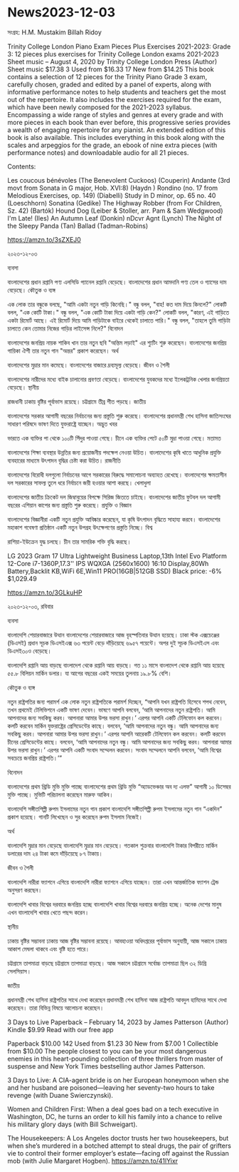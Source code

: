 # News2023-12-03

সংগ্রহ: H.M. Mustakim Billah Ridoy

Trinity College London Piano Exam Pieces Plus Exercises 2021-2023: Grade 3: 12 pieces plus exercises for Trinity College London exams 2021-2023 Sheet music – August 4, 2020
by Trinity College London Press (Author)
Sheet music
$17.38 
3 Used from $16.33
17 New from $14.25
This book contains a selection of 12 pieces for the Trinity Piano Grade 3 exam, carefully chosen, graded and edited by a panel of experts, along with informative performance notes to help students and teachers get the most out of the repertoire. It also includes the exercises required for the exam, which have been newly composed for the 2021-2023 syllabus. Encompassing a wide range of styles and genres at every grade and with more pieces in each book than ever before, this progressive series provides a wealth of engaging repertoire for any pianist. An extended edition of this book is also available. This includes everything in this book along with the scales and arpeggios for the grade, an ebook of nine extra pieces (with performance notes) and downloadable audio for all 21 pieces.

Contents:

Les coucous bénévoles (The Benevolent Cuckoos) (Couperin)
Andante (3rd movt from Sonata in G major, Hob. XVI:8) (Haydn )
Rondino (no. 17 from Melodious Exercises, op. 149) (Diabelli)
Study in D minor, op. 65 no. 40 (Loeschhorn)
Sonatina (Gedike)
The Highway Robber (from For Children, Sz. 42) (Bartók)
Hound Dog (Leiber & Stoller, arr. Pam & Sam Wedgwood)
I'm Late! (Iles)
An Autumn Leaf (Donkin)
nDcvr Agnt (Lynch)
The Night of the Sleepy Panda (Tan)
Ballad (Tadman-Robins)

https://amzn.to/3sZXEJ0

২০২৩-১২-০৩

ব্যবসা

বাংলাদেশের প্রধান রপ্তানি পণ্য এলসিডি প্যানেল রপ্তানি বেড়েছে।
বাংলাদেশের প্রধান আমদানি পণ্য তেল ও গ্যাসের দাম বেড়েছে।
কৌতুক ও ব্যঙ্গ

এক লোক তার বন্ধুকে বলছে, "আমি একটা নতুন গাড়ি কিনেছি।"
বন্ধু বলল, "বাহ! কত দাম দিয়ে কিনলে?"
লোকটি বলল, "এক কোটি টাকা।"
বন্ধু বলল, "এক কোটি টাকা দিয়ে একটা গাড়ি কেন?"
লোকটি বলল, "কারণ, এই গাড়িতে একটা রিমোর্ট আছে। এই রিমোর্ট দিয়ে আমি গাড়িটাকে বাইরে থেকেই চালাতে পারি।"
বন্ধু বলল, "তাহলে তুমি গাড়িটা চালাতে কেন তোমার নিজের গাড়ির লাইসেন্স নিলে?"
বিনোদন

বাংলাদেশের জনপ্রিয় নায়ক শাকিব খান তার নতুন ছবি "অন্তিম লড়াই" এর শ্যুটিং শুরু করেছেন।
বাংলাদেশের জনপ্রিয় গায়িকা ঐশী তার নতুন গান "অন্তর" প্রকাশ করেছেন।
অর্থ

বাংলাদেশের মুদ্রার মান কমেছে।
বাংলাদেশের বাজারে দ্রব্যমূল্য বেড়েছে।
জীবন ও শৈলী

বাংলাদেশের নারীদের মধ্যে বাইক চালানোর প্রবণতা বেড়েছে।
বাংলাদেশের যুবকদের মধ্যে ইলেকট্রনিক খেলার জনপ্রিয়তা বেড়েছে।
স্থানীয়

রাজধানী ঢাকায় বৃষ্টির পূর্বাভাস রয়েছে।
চট্টগ্রামে তীব্র শীত পড়ছে।
জাতীয়

বাংলাদেশের সরকার আগামী বছরের নির্বাচনের জন্য প্রস্তুতি শুরু করেছে।
বাংলাদেশের প্রধানমন্ত্রী শেখ হাসিনা জাতিসংঘের সাধারণ পরিষদে ভাষণ দিতে যুক্তরাষ্ট্রে যাচ্ছেন।
অদ্ভুত খবর

ভারতে এক ব্যক্তির পা থেকে ১০০টি সিঁদুর পাওয়া গেছে।
চীনে এক ব্যক্তির পেটে ৫০টি মুদ্রা পাওয়া গেছে।
মতামত

বাংলাদেশের শিক্ষা ব্যবস্থার উন্নতির জন্য প্রয়োজনীয় পদক্ষেপ নেওয়া উচিত।
বাংলাদেশের কৃষি খাতে আধুনিক প্রযুক্তি ব্যবহারের মাধ্যমে উৎপাদন বৃদ্ধির চেষ্টা করা উচিত।
রাজনীতি

বাংলাদেশের বিরোধী দলগুলো নির্বাচনের আগে সরকারের বিরুদ্ধে সমালোচনা অব্যাহত রেখেছে।
বাংলাদেশের ক্ষমতাসীন দল সরকারের সাফল্য তুলে ধরে নির্বাচনে জয়ী হওয়ার আশা করছে।
খেলাধুলা

বাংলাদেশের জাতীয় ক্রিকেট দল জিম্বাবুয়ের বিপক্ষে সিরিজ জিততে চাইছে।
বাংলাদেশের জাতীয় ফুটবল দল আগামী বছরের এশিয়ান কাপের জন্য প্রস্তুতি শুরু করেছে।
প্রযুক্তি ও বিজ্ঞান

বাংলাদেশের বিজ্ঞানীরা একটি নতুন প্রযুক্তি আবিষ্কার করেছেন, যা কৃষি উৎপাদন বৃদ্ধিতে সাহায্য করবে।
বাংলাদেশের মহাকাশ গবেষণা প্রতিষ্ঠান একটি নতুন উপগ্রহ উৎক্ষেপণের প্রস্তুতি নিচ্ছে।
বিশ্ব

রাশিয়া-ইউক্রেন যুদ্ধ চলছে।
চীন তার সামরিক শক্তি বৃদ্ধি করছে।

LG 2023 Gram 17 Ultra Lightweight Business Laptop,13th Intel Evo Platform 12-Core i7-1360P,17.3'' IPS WQXGA (2560x1600) 16:10 Display,80Wh Battery,Backlit KB,WiFi 6E,Win11 PRO(16GB|512GB SSD) Black
price:
-6% $1,029.49

https://amzn.to/3GLkuHP


২০২৩-১২-০৩, রবিবার

ব্যবসা

বাংলাদেশি শেয়ারবাজারে উত্থান
বাংলাদেশের শেয়ারবাজারে আজ বৃহস্পতিবার উত্থান হয়েছে। ঢাকা স্টক এক্সচেঞ্জের (ডিএসই) প্রধান সূচক ডিএসইএক্স ৬৩ পয়েন্ট বেড়ে দাঁড়িয়েছে ৬৯৫৭ পয়েন্টে। অপর দুই সূচক ডিএসইএস এবং ডিএসই৩০ও বেড়েছে।

বাংলাদেশি রপ্তানি আয় বাড়ছে
বাংলাদেশ থেকে রপ্তানি আয় বাড়ছে। গত ১১ মাসে বাংলাদেশ থেকে রপ্তানি আয় হয়েছে ৫৫.৮ বিলিয়ন মার্কিন ডলার। যা আগের বছরের একই সময়ের তুলনায় ১৯.৮% বেশি।

কৌতুক ও ব্যঙ্গ

নতুন রাষ্ট্রপতির জন্য পরামর্শ
এক লোক নতুন রাষ্ট্রপতিকে পরামর্শ দিচ্ছেন, “আপনি যখন রাষ্ট্রপতি হিসেবে শপথ নেবেন, তখন প্রথমেই টেলিভিশনে একটি ভাষণ দেবেন। ভাষণে আপনি বলবেন, ‘আমি আপনাদের নতুন রাষ্ট্রপতি। আমি আপনাদের জন্য সবকিছু করব। আপনারা আমার উপর ভরসা রাখুন।’ এরপর আপনি একটি টেলিফোন কল করবেন। কলটি করবেন মার্কিন যুক্তরাষ্ট্রের প্রেসিডেন্টের কাছে। বলবেন, ‘আমি আপনাদের নতুন বন্ধু। আমি আপনাদের জন্য সবকিছু করব। আপনারা আমার উপর ভরসা রাখুন।’ এরপর আপনি আরেকটি টেলিফোন কল করবেন। কলটি করবেন চীনের প্রেসিডেন্টের কাছে। বলবেন, ‘আমি আপনাদের নতুন বন্ধু। আমি আপনাদের জন্য সবকিছু করব। আপনারা আমার উপর ভরসা রাখুন।’ এরপর আপনি একটি সংবাদ সম্মেলন করবেন। সংবাদ সম্মেলনে আপনি বলবেন, ‘আমি বিশ্বের সবচেয়ে জনপ্রিয় রাষ্ট্রপতি।’”

বিনোদন

বাংলাদেশের প্রথম থ্রিডি মুভি মুক্তি পাচ্ছে
বাংলাদেশের প্রথম থ্রিডি মুভি “অ্যাডভেঞ্চার অব দ্য এলফ” আগামী ১০ ডিসেম্বর মুক্তি পাচ্ছে। মুভিটি পরিচালনা করেছেন মারুফ আকিব।

বাংলাদেশি সঙ্গীতশিল্পী রুপম ইসলামের নতুন গান প্রকাশ
বাংলাদেশি সঙ্গীতশিল্পী রুপম ইসলামের নতুন গান “একদিন” প্রকাশ হয়েছে। গানটি লিখেছেন ও সুর করেছেন রুপম ইসলাম নিজেই।

অর্থ

বাংলাদেশি মুদ্রার মান বেড়েছে
বাংলাদেশি মুদ্রার মান বেড়েছে। গতকাল শুক্রবার বাংলাদেশি টাকার বিপরীতে মার্কিন ডলারের দাম ২৪ টাকা কমে দাঁড়িয়েছে ৮৭ টাকায়।

জীবন ও শৈলী

বাংলাদেশি নারীরা ফ্যাশনে এগিয়ে
বাংলাদেশি নারীরা ফ্যাশনে এগিয়ে যাচ্ছেন। তারা এখন আন্তর্জাতিক ফ্যাশন ট্রেন্ড অনুসরণ করছেন।

বাংলাদেশি খাবার বিশ্বের দরবারে জনপ্রিয় হচ্ছে
বাংলাদেশি খাবার বিশ্বের দরবারে জনপ্রিয় হচ্ছে। অনেক দেশের মানুষ এখন বাংলাদেশি খাবার খেতে পছন্দ করেন।

স্থানীয়

ঢাকায় বৃষ্টির সম্ভাবনা
ঢাকায় আজ বৃষ্টির সম্ভাবনা রয়েছে। আবহাওয়া অধিদপ্তরের পূর্বাভাস অনুযায়ী, আজ সকালে ঢাকায় আকাশ মেঘলা থাকবে এবং বৃষ্টি হতে পারে।

চট্টগ্রামে তাপমাত্রা বাড়ছে
চট্টগ্রামে তাপমাত্রা বাড়ছে। আজ সকালে চট্টগ্রামে সর্বোচ্চ তাপমাত্রা ছিল ৩২ ডিগ্রি সেলসিয়াস।

জাতীয়

প্রধানমন্ত্রী শেখ হাসিনা রাষ্ট্রপতির সাথে দেখা করেছেন
প্রধানমন্ত্রী শেখ হাসিনা আজ রাষ্ট্রপতি আবদুল হামিদের সাথে দেখা করেছেন। তারা বিভিন্ন বিষয়ে আলোচনা করেছেন।


3 Days to Live Paperback – February 14, 2023
by James Patterson (Author)
Kindle
$9.99
Read with our free app
 
Paperback
$10.00 
142 Used from $1.23
30 New from $7.00
1 Collectible from $10.00
The people closest to you can be your most dangerous enemies in this heart-pounding collection of three thrillers from master of suspense and New York Times bestselling author James Patterson.

3 Days to Live: A CIA-agent bride is on her European honeymoon when she and her husband are poisoned—leaving her seventy-two hours to take revenge (with Duane Swierczynski). 
 
Women and Children First: When a deal goes bad on a tech executive in Washington, DC, he turns an order to kill his family into a chance to relive his military glory days (with Bill Schweigart).  
 
The Housekeepers: A Los Angeles doctor trusts her two housekeepers, but when she’s murdered in a botched attempt to steal drugs, the pair of grifters vie to control their former employer’s estate—facing off against the Russian mob (with Julie Margaret Hogben).
https://amzn.to/41lYixr
